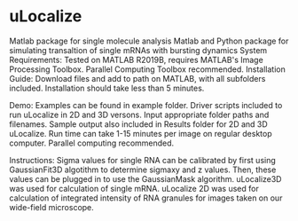 # uLocalize
Matlab package for single molecule analysis
Matlab and Python package for simulating transaltion of single mRNAs with bursting dynamics
System Requirements: Tested on MATLAB R2019B, requires MATLAB's Image Processing Toolbox. Parallel Computing Toolbox recommended.
Installation Guide: Download files and add to path on MATLAB, with all subfolders included. Installation should take less than 5 minutes. 

Demo: Examples can be found in example folder. Driver scripts included to run uLocalize in 2D and 3D versons. Input appropriate folder paths and filenames. Sample output also included in Results folder for 2D and 3D uLocalize. Run time can take 1-15 minutes per image on regular desktop computer. Parallel computing recommended. 

Instructions: Sigma values for single RNA can be calibrated by first using GaussianFit3D algotithm to determine sigmaxy and z values. Then, these values can be plugged in to use the GaussianMask algorithm. uLocalize3D was used for calculation of single mRNA. uLocalize 2D was used for calculation of integrated intensity of RNA granules for images taken on our wide-field microscope. 
